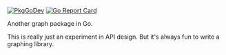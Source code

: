 
[![PkgGoDev](https://pkg.go.dev/badge/git.sr.ht/~spc/go-graph)](https://pkg.go.dev/git.sr.ht/~spc/go-graph)
[![Go Report Card](https://goreportcard.com/badge/github.com/subpop/go-graph)](https://goreportcard.com/report/github.com/subpop/go-graph)

Another graph package in Go.

This is really just an experiment in API design. But it's always fun to write
a graphing library.

